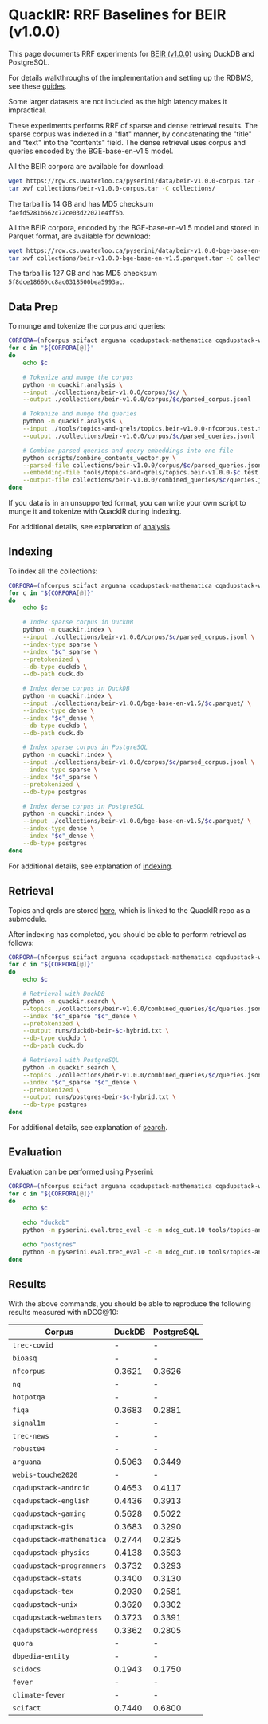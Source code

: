 # QuackIR: RRF Baselines for BEIR (v1.0.0)

This page documents RRF experiments for [BEIR (v1.0.0)](http://beir.ai/) using DuckDB and PostgreSQL.

For details walkthroughs of the implementation and setting up the RDBMS, see these [guides](../db_guides/). 

Some larger datasets are not included as the high latency makes it impractical. 

These experiments performs RRF of sparse and dense retrieval results. 
The sparse corpus was indexed in a "flat" manner, by concatenating the "title" and "text" into the "contents" field.
The dense retrieval uses corpus and queries encoded by the BGE-base-en-v1.5 model.

All the BEIR corpora are available for download:

```bash
wget https://rgw.cs.uwaterloo.ca/pyserini/data/beir-v1.0.0-corpus.tar -P collections/
tar xvf collections/beir-v1.0.0-corpus.tar -C collections/
```

The tarball is 14 GB and has MD5 checksum `faefd5281b662c72ce03d22021e4ff6b`.

All the BEIR corpora, encoded by the BGE-base-en-v1.5 model and stored in Parquet format, are available for download:

```bash
wget https://rgw.cs.uwaterloo.ca/pyserini/data/beir-v1.0.0-bge-base-en-v1.5.parquet.tar -P collections/
tar xvf collections/beir-v1.0.0-bge-base-en-v1.5.parquet.tar -C collections/
```

The tarball is 127 GB and has MD5 checksum `5f8dce18660cc8ac0318500bea5993ac`.

## Data Prep

To munge and tokenize the corpus and queries:

```bash
CORPORA=(nfcorpus scifact arguana cqadupstack-mathematica cqadupstack-webmasters cqadupstack-android scidocs cqadupstack-programmers cqadupstack-gis cqadupstack-physics cqadupstack-english cqadupstack-stats cqadupstack-gaming cqadupstack-unix cqadupstack-wordpress fiqa cqadupstack-tex); 
for c in "${CORPORA[@]}"
do
    echo $c

    # Tokenize and munge the corpus
    python -m quackir.analysis \
    --input ./collections/beir-v1.0.0/corpus/$c/ \
    --output ./collections/beir-v1.0.0/corpus/$c/parsed_corpus.jsonl

    # Tokenize and munge the queries
    python -m quackir.analysis \
    --input ./tools/topics-and-qrels/topics.beir-v1.0.0-nfcorpus.test.tsv.gz \
    --output ./collections/beir-v1.0.0/corpus/$c/parsed_queries.jsonl

    # Combine parsed queries and query embeddings into one file
    python scripts/combine_contents_vector.py \
    --parsed-file collections/beir-v1.0.0/corpus/$c/parsed_queries.jsonl \
    --embedding-file tools/topics-and-qrels/topics.beir-v1.0.0-$c.test.bge-base-en-v1.5.jsonl.gz \
    --output-file collections/beir-v1.0.0/combined_queries/$c/queries.jsonl
done
```

If you data is in an unsupported format, you can write your own script to munge it and tokenize with QuackIR during indexing.

For additional details, see explanation of [analysis](../usage-analysis.md).

## Indexing

To index all the collections:

```bash
CORPORA=(nfcorpus scifact arguana cqadupstack-mathematica cqadupstack-webmasters cqadupstack-android scidocs cqadupstack-programmers cqadupstack-gis cqadupstack-physics cqadupstack-english cqadupstack-stats cqadupstack-gaming cqadupstack-unix cqadupstack-wordpress fiqa cqadupstack-tex); 
for c in "${CORPORA[@]}"
do
    echo $c

    # Index sparse corpus in DuckDB
    python -m quackir.index \
    --input ./collections/beir-v1.0.0/corpus/$c/parsed_corpus.jsonl \
    --index-type sparse \
    --index "$c"_sparse \
    --pretokenized \
    --db-type duckdb \
    --db-path duck.db

    # Index dense corpus in DuckDB
    python -m quackir.index \
    --input ./collections/beir-v1.0.0/bge-base-en-v1.5/$c.parquet/ \
    --index-type dense \
    --index "$c"_dense \
    --db-type duckdb \
    --db-path duck.db

    # Index sparse corpus in PostgreSQL
    python -m quackir.index \
    --input ./collections/beir-v1.0.0/corpus/$c/parsed_corpus.jsonl \
    --index-type sparse \
    --index "$c"_sparse \
    --pretokenized \
    --db-type postgres 

    # Index dense corpus in PostgreSQL
    python -m quackir.index \
    --input ./collections/beir-v1.0.0/bge-base-en-v1.5/$c.parquet/ \
    --index-type dense \
    --index "$c"_dense \
    --db-type postgres 
done
```

For additional details, see explanation of [indexing](../usage-index.md).

## Retrieval

Topics and qrels are stored [here](https://github.com/castorini/anserini-tools/tree/master/topics-and-qrels), which is linked to the QuackIR repo as a submodule.

After indexing has completed, you should be able to perform retrieval as follows:

```bash
CORPORA=(nfcorpus scifact arguana cqadupstack-mathematica cqadupstack-webmasters cqadupstack-android scidocs cqadupstack-programmers cqadupstack-gis cqadupstack-physics cqadupstack-english cqadupstack-stats cqadupstack-gaming cqadupstack-unix cqadupstack-wordpress fiqa cqadupstack-tex); 
for c in "${CORPORA[@]}"
do
    echo $c

    # Retrieval with DuckDB
    python -m quackir.search \
    --topics ./collections/beir-v1.0.0/combined_queries/$c/queries.jsonl \
    --index "$c"_sparse "$c"_dense \
    --pretokenized \
    --output runs/duckdb-beir-$c-hybrid.txt \
    --db-type duckdb \
    --db-path duck.db

    # Retrieval with PostgreSQL
    python -m quackir.search \
    --topics ./collections/beir-v1.0.0/combined_queries/$c/queries.jsonl \
    --index "$c"_sparse "$c"_dense \
    --pretokenized \
    --output runs/postgres-beir-$c-hybrid.txt \
    --db-type postgres 
done
```

For additional details, see explanation of [search](../usage-search.md).

## Evaluation

Evaluation can be performed using Pyserini:

```bash
CORPORA=(nfcorpus scifact arguana cqadupstack-mathematica cqadupstack-webmasters cqadupstack-android scidocs cqadupstack-programmers cqadupstack-gis cqadupstack-physics cqadupstack-english cqadupstack-stats cqadupstack-gaming cqadupstack-unix cqadupstack-wordpress fiqa cqadupstack-tex); 
for c in "${CORPORA[@]}"
do
    echo $c

    echo "duckdb"
    python -m pyserini.eval.trec_eval -c -m ndcg_cut.10 tools/topics-and-qrels/qrels.beir-v1.0.0-$c.test.txt runs/duckdb-beir-$c-hybrid.txt

    echo "postgres"
    python -m pyserini.eval.trec_eval -c -m ndcg_cut.10 tools/topics-and-qrels/qrels.beir-v1.0.0-$c.test.txt runs/postgres-beir-$c-hybrid.txt
done
```

## Results

With the above commands, you should be able to reproduce the following results measured with nDCG@10:

| Corpus                    | DuckDB | PostgreSQL |
| ------------------------- | ------ | ---------- |
| `trec-covid`              | \-     | \-         |
| `bioasq`                  | \-     | \-         |
| `nfcorpus`                | 0.3621 | 0.3626     |
| `nq`                      | \-     | \-         |
| `hotpotqa`                | \-     | \-         |
| `fiqa`                    | 0.3683 | 0.2881     |
| `signal1m`                | \-     | \-         |
| `trec-news`               | \-     | \-         |
| `robust04`                | \-     | \-         |
| `arguana`                 | 0.5063 | 0.3449     |
| `webis-touche2020`        | \-     | \-         |
| `cqadupstack-android`     | 0.4653 | 0.4117     |
| `cqadupstack-english`     | 0.4436 | 0.3913     |
| `cqadupstack-gaming`      | 0.5628 | 0.5022     |
| `cqadupstack-gis`         | 0.3683 | 0.3290     |
| `cqadupstack-mathematica` | 0.2744 | 0.2325     |
| `cqadupstack-physics`     | 0.4138 | 0.3593     |
| `cqadupstack-programmers` | 0.3732 | 0.3293     |
| `cqadupstack-stats`       | 0.3400 | 0.3130     |
| `cqadupstack-tex`         | 0.2930 | 0.2581     |
| `cqadupstack-unix`        | 0.3620 | 0.3302     |
| `cqadupstack-webmasters`  | 0.3723 | 0.3391     |
| `cqadupstack-wordpress`   | 0.3362 | 0.2805     |
| `quora`                   | \-     | \-         |
| `dbpedia-entity`          | \-     | \-         |
| `scidocs`                 | 0.1943 | 0.1750     |
| `fever`                   | \-     | \-         |
| `climate-fever`           | \-     | \-         |
| `scifact`                 | 0.7440 | 0.6800     |